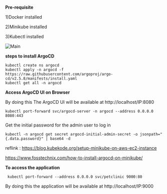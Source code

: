 **Pre-requisite**

1)Docker installed

2)Minikube installed

3)Kubectl installed

![Main](https://github.com/user-attachments/assets/a55cfe64-a93f-47bd-99ec-69fe94228767)

**steps to install ArgoCD**
```
kubectl create ns argocd
kubectl apply -n argocd -f https://raw.githubusercontent.com/argoproj/argo-cd/v2.5.8/manifests/install.yaml
kubectl get all -n argocd
```
**Access ArgoCD UI on Browser**

By doing this The ArgoCD UI will be available at http://localhost/IP:8080
```
kubectl port-forward svc/argocd-server -n argocd --address 0.0.0.0 8080:443
```
Get the initial password for the admin user to log in
```
kubectl -n argocd get secret argocd-initial-admin-secret -o jsonpath="{.data.password}" | base64 -d
```
reflink : https://blog.kubekode.org/setup-minikube-on-aws-ec2-instance
          
https://www.fosstechnix.com/how-to-install-argocd-on-minikube/

**To access the application**
```
 kubectl port-forward --address 0.0.0.0 svc/petclinic 9000:80
```
By doing this the application will be available at http://localhost/IP:9000
